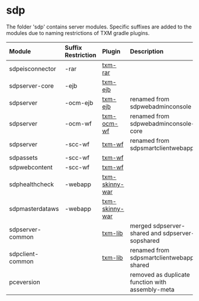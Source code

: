# sdp

The folder 'sdp' contains server modules. Specific suffixes are added to
the modules due to naming restrictions of TXM gradle plugins.

| Module           | Suffix Restriction | Plugin                            | Description                                      |
|:-----------------|:-------------------|:----------------------------------|:-------------------------------------------------|
| sdpeisconnector  | -rar               | [txm-rar](#txm-rar)               |                                                  |
| sdpserver-core   | -ejb               | [txm-ejb](#txm-ejb)               |                                                  |
| sdpserver        | -ocm-ejb           | [txm-ejb](#txm-ejb)               | renamed from sdpwebadminconsole                  |
| sdpserver        | -ocm-wf            | [txm-ocm-wf](#txm-ocm-wf)         | renamed from sdpwebadminconsole-core             |
| sdpserver        | -scc-wf            | [txm-wf](#txm-wf)                 | renamed from sdpsmartclientwebapp                |
| sdpassets        | -scc-wf            | [txm-wf](#txm-wf)                 |                                                  |
| sdpwebcontent    | -scc-wf            | [txm-wf](#txm-wf)                 |                                                  |
| sdphealthcheck   | -webapp            | [txm-skinny-war](#txm-skinny-war) |                                                  |
| sdpmasterdataws  | -webapp            | [txm-skinny-war](#txm-skinny-war) |                                                  |
| sdpserver-common |                    | [txm-lib](#txm-lib)               | merged sdpserver-shared and sdpserver-sopshared  |
| sdpclient-common |                    | [txm-lib](#txm-lib)               | renamed from sdpsmartclientwebapp-shared         |
| pceversion       |                    |                                   | removed as duplicate function with assembly-meta |
